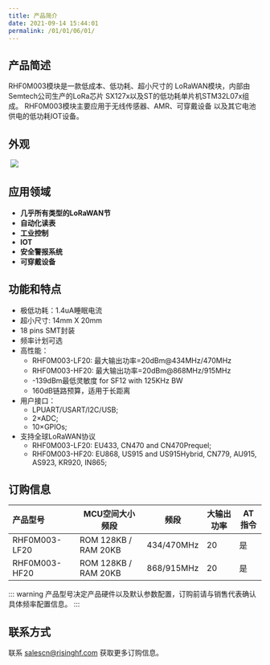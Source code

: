 ```yaml
---
title: 产品简介
date: 2021-09-14 15:44:01
permalink: /01/01/06/01/
---
```

## 产品简述

RHF0M003模块是一款低成本、低功耗、超小尺寸的 LoRaWAN模块，内部由Semtech公司生产的LoRa芯片 SX127x以及ST的低功耗单片机STM32L07x组成。 RHF0M003模块主要应用于无线传感器、AMR、可穿戴设备 以及其它电池供电的低功耗IOT设备。 

## 外观

​		 ![](https://risinghf-wiki.oss-cn-shenzhen.aliyuncs.com/upload/img/1.2.png)



## 应用领域

- **几乎所有类型的LoRaWAN节** 
- **自动化读表** 
- **工业控制** 
- **IOT**
- **安全警报系统** 
- **可穿戴设备** 

## 功能和特点
- 极低功耗：1.4uA睡眠电流
- 超小尺寸: 14mm X 20mm
- 18 pins SMT封装
- 频率计划可选
- 高性能：
	 * RHF0M003-LF20: 最大输出功率=20dBm@434MHz/470MHz
	 * RHF0M003-HF20: 最大输出功率=20dBm@868MHz/915MHz
	 * -139dBm最低灵敏度 for SF12 with 125KHz BW
	 * 160dB链路预算，适用于长距离
- 用户接口：
	 * LPUART/USART/I2C/USB;
	 * 2×ADC;
	 * 10×GPIOs;
- 支持全球LoRaWAN协议
	 * RHF0M003-LF20: EU433, CN470 and CN470Prequel;
	 * RHF0M003-HF20: EU868, US915 and US915Hybrid, CN779, AU915, AS923, KR920, IN865;

## 订购信息

| 产品型号      | MCU空间大小 频段     | 频段       | 大输出功率 | AT指令 |
| :------------ | -------------------- | ---------- | ---------- | ------ |
| RHF0M003-LF20 | ROM 128KB / RAM 20KB | 434/470MHz | 20         | 是     |
| RHF0M003-HF20 | ROM 128KB / RAM 20KB | 868/915MHz | 20         | 是     |

::: warning
产品型号决定产品硬件以及默认参数配置，订购前请与销售代表确认具体频率配置信息。
:::

## 联系方式

联系 salescn@risinghf.com 获取更多订购信息。







